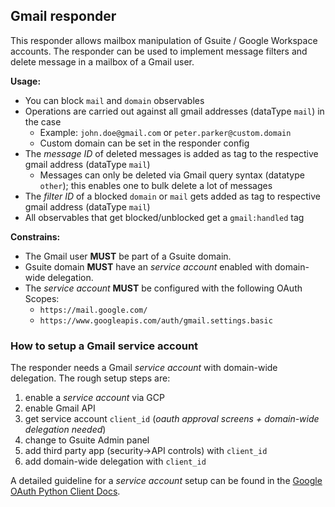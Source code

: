 ## Gmail responder
This responder allows mailbox manipulation of Gsuite / Google Workspace accounts. The responder
can be used to implement message filters and delete message in a mailbox of a Gmail user.

**Usage:**
- You can block `mail` and `domain` observables
- Operations are carried out against all gmail addresses (dataType `mail`) in the case
  - Example: `john.doe@gmail.com` or `peter.parker@custom.domain`
  - Custom domain can be set in the responder config
- The _message ID_ of deleted messages is added as tag to the respective gmail address (dataType `mail`)
  - Messages can only be deleted via Gmail query syntax (datatype `other`); this enables one to bulk delete a lot of messages
- The _filter ID_ of a blocked `domain` or `mail` gets added as tag to respective gmail address (dataType `mail`)
- All observables that get blocked/unblocked get a `gmail:handled` tag

**Constrains:**
 - The Gmail user **MUST** be part of a Gsuite domain.
 - Gsuite domain **MUST** have an _service account_ enabled with domain-wide delegation.
 - The _service account_ **MUST** be configured with the following OAuth Scopes:
    - `https://mail.google.com/`
    - `https://www.googleapis.com/auth/gmail.settings.basic`

### How to setup a Gmail service account

The responder needs a Gmail _service account_ with domain-wide delegation. The rough setup steps are:
1. enable a _service account_ via GCP
2. enable Gmail API
3. get service account `client_id` (_oauth approval screens + domain-wide delegation needed_)
4. change to Gsuite Admin panel
5. add third party app (security->API controls) with `client_id`
6. add domain-wide delegation with `client_id`

A detailed guideline for a _service account_ setup can be found in the [Google OAuth Python Client Docs](https://github.com/googleapis/google-api-python-client/blob/master/docs/oauth-server.md).

